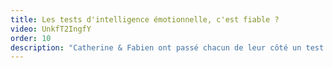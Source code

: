 ```yaml
---
title: Les tests d'intelligence émotionnelle, c'est fiable ?
video: UnkfT2IngfY
order: 10
description: "Catherine & Fabien ont passé chacun de leur côté un test de quotient émotionnel. Voici leurs impressions, comment ils l'ont vécu et finalement est-ce une bonne idée de tenter l'expérience ?"
---
```

